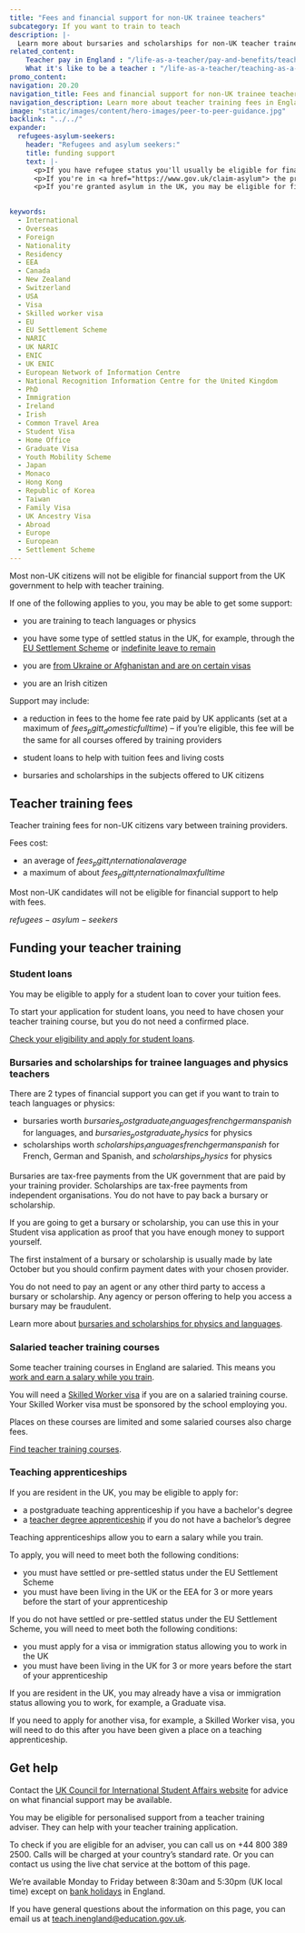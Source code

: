 ```yaml
---
title: "Fees and financial support for non-UK trainee teachers"
subcategory: If you want to train to teach
description: |-
  Learn more about bursaries and scholarships for non-UK teacher trainees.
related_content:
    Teacher pay in England : "/life-as-a-teacher/pay-and-benefits/teacher-pay"
    What it's like to be a teacher : "/life-as-a-teacher/teaching-as-a-career/what-its-like-to-be-a-teacher"
promo_content:
navigation: 20.20
navigation_title: Fees and financial support for non-UK trainee teachers
navigation_description: Learn more about teacher training fees in England and financial help for physics and languages trainees.
image: "static/images/content/hero-images/peer-to-peer-guidance.jpg"
backlink: "../../"
expander:
  refugees-asylum-seekers:
    header: "Refugees and asylum seekers:"
    title: funding support
    text: |- 
      <p>If you have refugee status you'll usually be eligible for financial support to help you train.</p>
      <p>If you're in <a href="https://www.gov.uk/claim-asylum"> the process of seeking asylum</a>, check your immigration bail conditions to see if you have permission to study on a teacher training course in England. Even if you have permission, you're unlikely to be eligible for financial support.</p>
      <p>If you're granted asylum in the UK, you may be eligible for financial support to train to teach.</p>

    
keywords:
  - International
  - Overseas
  - Foreign
  - Nationality
  - Residency
  - EEA
  - Canada
  - New Zealand
  - Switzerland
  - USA
  - Visa
  - Skilled worker visa
  - EU
  - EU Settlement Scheme
  - NARIC
  - UK NARIC
  - ENIC
  - UK ENIC
  - European Network of Information Centre
  - National Recognition Information Centre for the United Kingdom
  - PhD
  - Immigration
  - Ireland
  - Irish
  - Common Travel Area
  - Student Visa
  - Home Office
  - Graduate Visa
  - Youth Mobility Scheme
  - Japan
  - Monaco
  - Hong Kong
  - Republic of Korea
  - Taiwan
  - Family Visa
  - UK Ancestry Visa
  - Abroad
  - Europe
  - European
  - Settlement Scheme
---
```


Most non-UK citizens will not be eligible for financial support from the UK government to help with teacher training.

If one of the following applies to you, you may be able to get some support:

* you are training to teach languages or physics

* you have some type of settled status in the UK, for example, through the [EU Settlement Scheme](https://www.gov.uk/settled-status-eu-citizens-families) or [indefinite leave to remain](https://www.gov.uk/indefinite-leave-to-remain)

* you are [from Ukraine or Afghanistan and are on certain visas](/non-uk-teachers/visas-for-non-uk-trainees)

* you are an Irish citizen

Support may include: 

* a reduction in fees to the home fee rate paid by UK applicants (set at a maximum of $fees_pgitt_domesticfulltime$) – if you’re eligible, this fee will be the same for all courses offered by training providers 

* student loans to help with tuition fees and living costs 

* bursaries and scholarships in the subjects offered to UK citizens 

## Teacher training fees

Teacher training fees for non-UK citizens vary between training providers.

Fees cost:

* an average of $fees_pgitt_internationalaverage$
* a maximum of about $fees_pgitt_internationalmaxfulltime$

Most non-UK candidates will not be eligible for financial support to help with fees.

$refugees-asylum-seekers$

## Funding your teacher training

### Student loans

You may be eligible to apply for a student loan to cover your tuition fees.  

To start your application for student loans, you need to have chosen your teacher training course, but you do not need a confirmed place. 

[Check your eligibility and apply for student loans](https://www.gov.uk/student-finance).

### Bursaries and scholarships for trainee languages and physics teachers

There are 2 types of financial support you can get if you want to train to teach languages or physics:

* bursaries worth $bursaries_postgraduate_languagesfrenchgermanspanish$ for languages, and $bursaries_postgraduate_physics$ for physics
* scholarships worth $scholarships_languagesfrenchgermanspanish$ for French, German and Spanish, and $scholarships_physics$ for physics

Bursaries are tax-free payments from the UK government that are paid by your training provider. Scholarships are tax-free payments from independent organisations. You do not have to pay back a bursary or scholarship. 

If you are going to get a bursary or scholarship, you can use this in your Student visa application as proof that you have enough money to support yourself. 

The first instalment of a bursary or scholarship is usually made by late October but you should confirm payment dates with your chosen provider.

You do not need to pay an agent or any other third party to access a bursary or scholarship. Any agency or person offering to help you access a bursary may be fraudulent.

Learn more about [bursaries and scholarships for physics and languages](/funding-and-support/scholarships-and-bursaries). 


### Salaried teacher training courses

Some teacher training courses in England are salaried. This means you [work and earn a salary while you train](/funding-and-support/salaried-teacher-training). 

You will need a [Skilled Worker visa](https://www.gov.uk/skilled-worker-visa) if you are on a salaried training course. Your Skilled Worker visa must be sponsored by the school employing you. 

Places on these courses are limited and some salaried courses also charge fees. 

[Find teacher training courses](https://find-teacher-training-courses.service.gov.uk/).

### Teaching apprenticeships 

If you are resident in the UK, you may be eligible to apply for:

* a postgraduate teaching apprenticeship if you have a bachelor's degree
* a [teacher degree apprenticeship](/train-to-be-a-teacher/teacher-degree-apprenticeships) if you do not have a bachelor’s degree 

Teaching apprenticeships allow you to earn a salary while you train. 

To apply, you will need to meet both the following conditions: 

* you must have settled or pre-settled status under the EU Settlement Scheme 
* you must have been living in the UK or the EEA for 3 or more years before the start of your apprenticeship 

If you do not have settled or pre-settled status under the EU Settlement Scheme, you will need to meet both the following conditions: 

* you must apply for a visa or immigration status allowing you to work in the UK 
* you must have been living in the UK for 3 or more years before the start of your apprenticeship 

If you are resident in the UK, you may already have a visa or immigration status allowing you to work, for example, a Graduate visa. 

If you need to apply for another visa, for example, a Skilled Worker visa, you will need to do this after you have been given a place on a teaching apprenticeship. 

## Get help


Contact the [UK Council for International Student Affairs website](https://www.ukcisa.org.uk/About-UKCISA) for advice on what financial support may be available.

You may be eligible for personalised support from a teacher training adviser. They can help with your teacher training application.

To check if you are eligible for an adviser, you can call us on +44 800 389 2500. Calls will be charged at your country’s standard rate. Or you can contact us using the live chat service at the bottom of this page.

We’re available Monday to Friday between 8:30am and 5:30pm (UK local time) except on [bank holidays](https://www.gov.uk/bank-holidays) in England.

If you have general questions about the information on this page, you can email us at teach.inengland@education.gov.uk.
